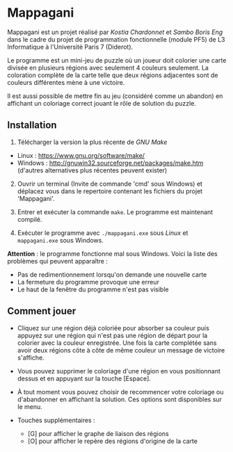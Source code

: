 # Mappagani

Mappagani est un projet réalisé par *Kostia Chardonnet* et *Sambo Boris Eng* dans le cadre du projet de programmation fonctionnelle (module PF5) de L3 Informatique à l'Université Paris 7 (Diderot).

Le programme est un mini-jeu de puzzle où un joueur doit colorier une carte divisée en plusieurs régions avec seulement 4 couleurs seulement. La coloration complète de la carte telle que deux régions adjacentes sont de couleurs différentes mène à une victoire.

Il est aussi possible de mettre fin au jeu (considéré comme un abandon) en affichant un coloriage correct jouant le rôle de solution du puzzle.

## Installation

1. Télécharger la version la plus récente de *GNU Make*
 - Linux : https://www.gnu.org/software/make/
 - Windows : http://gnuwin32.sourceforge.net/packages/make.htm (d'autres alternatives plus récentes peuvent exister)

2. Ouvrir un terminal (Invite de commande 'cmd' sous Windows) et déplacez vous dans le repertoire contenant les fichiers du projet 'Mappagani'.

3. Entrer et exécuter la commande <code>make</code>. Le programme est maintenant compilé.

4. Exécuter le programme avec <code>./mappagani.exe</code> sous *Linux* et <code>mappagani.exe</code> sous Windows.

**Attention** : le programme fonctionne mal sous Windows. Voici la liste des problèmes qui peuvent apparaître :
- Pas de redimentionnement lorsqu'on demande une nouvelle carte
- La fermeture du programme provoque une erreur
- Le haut de la fenêtre du programme n'est pas visible

## Comment jouer

- Cliquez sur une région déjà coloriée pour absorber sa couleur puis appuyez sur une région qui n'est pas une région de départ pour la colorier avec la couleur enregistrée. Une fois la carte complétée sans avoir deux régions côte à côte de même couleur un message de victoire s'affiche.
 
- Vous pouvez supprimer le coloriage d'une région en vous positionnant dessus et en appuyant sur la touche [Espace].

- À tout moment vous pouvez choisir de recommencer votre coloriage ou d'abandonner en affichant la solution. Ces options sont disponibles sur le menu.

- Touches supplémentaires :
  + [G] pour afficher le graphe de liaison des régions
  + [O] pour afficher le repère des régions d'origine de la carte
